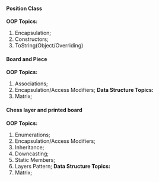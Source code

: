 
#### Position Class
**OOP Topics:**

1. Encapsulation;
2. Constructors;
3. ToString(Object/Overriding)

#### Board and Piece
**OOP Topics:**

1. Associations;
2. Encapsulation/Access Modifiers;
**Data Structure Topics:**
1. Matrix;

#### Chess layer and printed board
**OOP Topics:**
1. Enumerations;
2. Encapsulation/Access Modifiers;
3. Inheritance;
4. Downcasting;
5. Static Members;
6. Layers Pattern;
**Data Structure Topics:**
1. Matrix;
